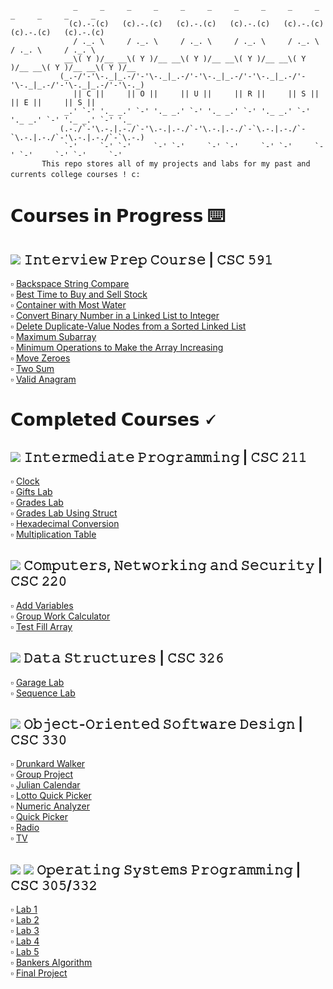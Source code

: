 ```
              _     _     _     _     _     _     _     _     _     _     _     _     _     _
             (c).-.(c)   (c).-.(c)   (c).-.(c)   (c).-.(c)   (c).-.(c)   (c).-.(c)   (c).-.(c)  
              / ._. \     / ._. \     / ._. \     / ._. \     / ._. \     / ._. \     / ._. \   
            __\( Y )/__ __\( Y )/__ __\( Y )/__ __\( Y )/__ __\( Y )/__ __\( Y )/__ __\( Y )/__ 
           (_.-/'-'\-._|_.-/'-'\-._|_.-/'-'\-._|_.-/'-'\-._|_.-/'-'\-._|_.-/'-'\-._|_.-/'-'\-._)
              || 𝙲 ||     || 𝙾 ||     || 𝚄 ||     || 𝚁 ||     || 𝚂 ||     || 𝙴 ||     || 𝚂 ||   
            _.' `-' '._ _.' `-' '._ _.' `-' '._ _.' `-' '._ _.' `-' '._ _.' `-' '._ _.' `-' '._ 
           (.-./`-'\.-.|.-./`-'\.-.|.-./`-'\.-.|.-./`-`\.-.|.-./`-`\.-.|.-./`-'\.-.|.-./`-`\.-.)
            `-'     `-' `-'     `-' `-'     `-' `-'     `-' `-'     `-' `-'     `-' `-'     `-' 
       𝚃𝚑𝚒𝚜 𝚛𝚎𝚙𝚘 𝚜𝚝𝚘𝚛𝚎𝚜 𝚊𝚕𝚕 𝚘𝚏 𝚖𝚢 𝚙𝚛𝚘𝚓𝚎𝚌𝚝𝚜 𝚊𝚗𝚍 𝚕𝚊𝚋𝚜 𝚏𝚘𝚛 𝚖𝚢 𝚙𝚊𝚜𝚝 𝚊𝚗𝚍 𝚌𝚞𝚛𝚛𝚎𝚗𝚝𝚜 𝚌𝚘𝚕𝚕𝚎𝚐𝚎 𝚌𝚘𝚞𝚛𝚜𝚎𝚜 ! 𝚌:　
```

# 𝗖𝗼𝘂𝗿𝘀𝗲𝘀 𝗶𝗻 𝗣𝗿𝗼𝗴𝗿𝗲𝘀𝘀 ⌨️
## <img src= https://img.shields.io/badge/c%2B%2B%20-%20-9cf>   𝙸𝚗𝚝𝚎𝚛𝚟𝚒𝚎𝚠 𝙿𝚛𝚎𝚙 𝙲𝚘𝚞𝚛𝚜𝚎 | 𝙲𝚂𝙲 𝟻𝟿𝟷
:white_small_square: [Backspace String Compare](https://github.com/giannagalard/CSC-Courses/tree/main/Interview%20Prep/Backspace%20String%20Compare)  
:white_small_square: [Best Time to Buy and Sell Stock](https://github.com/giannagalard/CSC-Courses/tree/main/Interview%20Prep/Best%20Time%20to%20Buy%20and%20Sell%20Stock)    
:white_small_square: [Container with Most Water](https://github.com/giannagalard/CSC-Courses/tree/main/Interview%20Prep/Container%20With%20Most%20Water)    
:white_small_square: [Convert Binary Number in a Linked List to Integer](https://github.com/giannagalard/CSC-Courses/tree/main/Interview%20Prep/Convert%20Binary%20Number%20in%20a%20Linked%20List%20to%20Integer)  
:white_small_square: [Delete Duplicate-Value Nodes from a Sorted Linked List](https://github.com/giannagalard/CSC-Courses/tree/main/Interview%20Prep/Delete%20Duplicate-Value%20Nodes%20from%20a%20Sorted%20Linked%20List)    
:white_small_square: [Maximum Subarray](https://github.com/giannagalard/CSC-Courses/tree/main/Interview%20Prep/Maximum%20Subarray)  
:white_small_square: [Minimum Operations to Make the Array Increasing](https://github.com/giannagalard/CSC-Courses/tree/main/Interview%20Prep/Min%20Operations%20to%20Make%20the%20Array%20Increasing)   
:white_small_square: [Move Zeroes](https://github.com/giannagalard/CSC-Courses/tree/main/Interview%20Prep/Move%20Zeroes)  
:white_small_square: [Two Sum](https://github.com/giannagalard/CSC-Courses/tree/main/Interview%20Prep/Two%20Sum)    
:white_small_square: [Valid Anagram](https://github.com/giannagalard/CSC-Courses/tree/main/Interview%20Prep/Valid%20Anagram)
# 𝗖𝗼𝗺𝗽𝗹𝗲𝘁𝗲𝗱 𝗖𝗼𝘂𝗿𝘀𝗲𝘀 🗸
## <img src= https://img.shields.io/badge/c%2B%2B%20-%20-9cf>   𝙸𝚗𝚝𝚎𝚛𝚖𝚎𝚍𝚒𝚊𝚝𝚎 𝙿𝚛𝚘𝚐𝚛𝚊𝚖𝚖𝚒𝚗𝚐 | 𝙲𝚂𝙲 𝟸𝟷𝟷  
:white_small_square: [Clock](https://github.com/giannagalard/CSC-Courses/blob/main/Intermediate%20Programming/Clock.cpp)    
:white_small_square: [Gifts Lab](https://github.com/giannagalard/CSC-Courses/tree/main/Intermediate%20Programming/Gifts%20Lab)  
:white_small_square: [Grades Lab](https://github.com/giannagalard/CSC-Courses/tree/main/Intermediate%20Programming/Grades%20Lab)  
:white_small_square: [Grades Lab Using Struct](https://github.com/giannagalard/CSC-Courses/tree/main/Intermediate%20Programming/Grades%20Lab%20(Struct))  
:white_small_square: [Hexadecimal Conversion](https://github.com/giannagalard/CSC-Courses/tree/main/Intermediate%20Programming/hexadecimal%20conversion)    
:white_small_square: [Multiplication Table](https://github.com/giannagalard/CSC-Courses/blob/main/Intermediate%20Programming/Multiplication%20Table.cpp)    
## <img src= https://img.shields.io/badge/c%2B%2B%20-%20-9cf>   𝙲𝚘𝚖𝚙𝚞𝚝𝚎𝚛𝚜, 𝙽𝚎𝚝𝚠𝚘𝚛𝚔𝚒𝚗𝚐 𝚊𝚗𝚍 𝚂𝚎𝚌𝚞𝚛𝚒𝚝𝚢 | 𝙲𝚂𝙲 𝟸𝟸𝟶
:white_small_square: [Add Variables](https://github.com/giannagalard/CSC-Courses/blob/main/Computers%2C%20Networking%20and%20Security/AddVariables.asm)  
:white_small_square: [Group Work Calculator](https://github.com/giannagalard/CSC-Courses/blob/main/Computers%2C%20Networking%20and%20Security/GroupWorkCalc.asm)  
:white_small_square: [Test Fill Array](https://github.com/giannagalard/CSC-Courses/blob/main/Computers%2C%20Networking%20and%20Security/TestFillArray.asm)  
## <img src= https://img.shields.io/badge/c%2B%2B%20-%20-9cf>   𝙳𝚊𝚝𝚊 𝚂𝚝𝚛𝚞𝚌𝚝𝚞𝚛𝚎𝚜 | 𝙲𝚂𝙲 𝟹𝟸𝟼
:white_small_square: [Garage Lab](https://github.com/giannagalard/CSC-Courses/tree/main/Data%20Structures/Garage%20Lab)  
:white_small_square: [Sequence Lab](https://github.com/giannagalard/CSC-Courses/tree/main/Data%20Structures/Sequence%20Lab)
## <img src=https://img.shields.io/badge/java-%20-9cf> 𝙾𝚋𝚓𝚎𝚌𝚝-𝙾𝚛𝚒𝚎𝚗𝚝𝚎𝚍 𝚂𝚘𝚏𝚝𝚠𝚊𝚛𝚎 𝙳𝚎𝚜𝚒𝚐𝚗 | 𝙲𝚂𝙲 𝟹𝟹𝟶
:white_small_square: [Drunkard Walker](https://github.com/giannagalard/CSC-Courses/tree/main/Object-Oriented%20Software%20Design/Drunkard%20Walker)  
:white_small_square: [Group Project](https://github.com/giannagalard/CSC-Courses/tree/main/Object-Oriented%20Software%20Design/Group%20Project)  
:white_small_square: [Julian Calendar](https://github.com/giannagalard/CSC-Courses/blob/main/Object-Oriented%20Software%20Design/Julian%20Calendar.java)  
:white_small_square: [Lotto Quick Picker](https://github.com/giannagalard/CSC-Courses/blob/main/Object-Oriented%20Software%20Design/Lotto%20Quick%20Picker.java)  
:white_small_square: [Numeric Analyzer](https://github.com/giannagalard/CSC-Courses/blob/main/Object-Oriented%20Software%20Design/Numeric%20Analyzer.java)  
:white_small_square: [Quick Picker](https://github.com/giannagalard/CSC-Courses/tree/main/Object-Oriented%20Software%20Design/Quick%20Picker)  
:white_small_square: [Radio](https://github.com/giannagalard/CSC-Courses/blob/main/Object-Oriented%20Software%20Design/Radio.java)    
:white_small_square: [TV](https://github.com/giannagalard/CSC-Courses/blob/main/Object-Oriented%20Software%20Design/TV.java)
## <img src= https://img.shields.io/badge/bash-%20-9cf> <img src= https://img.shields.io/badge/c%2B%2B%20-%20-9cf>   𝙾𝚙𝚎𝚛𝚊𝚝𝚒𝚗𝚐 𝚂𝚢𝚜𝚝𝚎𝚖𝚜 𝙿𝚛𝚘𝚐𝚛𝚊𝚖𝚖𝚒𝚗𝚐 | 𝙲𝚂𝙲 𝟹𝟶𝟻/𝟹𝟹𝟸
:white_small_square: [Lab 1](https://github.com/giannagalard/CSC-Courses/tree/main/Operating%20Systems%20Programming/lab%201)    
:white_small_square: [Lab 2](https://github.com/giannagalard/CSC-Courses/tree/main/Operating%20Systems%20Programming/lab%202)  
:white_small_square: [Lab 3](https://github.com/giannagalard/CSC-Courses/tree/main/Operating%20Systems%20Programming/lab%203)  
:white_small_square: [Lab 4](https://github.com/giannagalard/CSC-Courses/tree/main/Operating%20Systems%20Programming/lab%204)  
:white_small_square: [Lab 5](https://github.com/giannagalard/CSC-Courses/blob/main/Operating%20Systems%20Programming/lab%205.cpp)   
:white_small_square: [Bankers Algorithm](https://github.com/giannagalard/CSC-Courses/blob/main/Operating%20Systems%20Programming/Bankers%20Algorithm.cpp)   
:white_small_square: [Final Project](https://github.com/giannagalard/CSC-Courses/tree/main/Operating%20Systems%20Programming/Final%20Project)  
